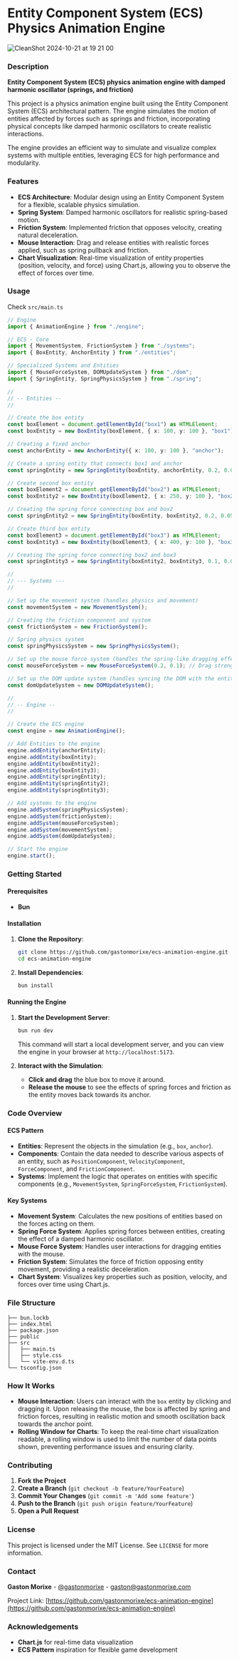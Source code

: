 # Entity Component System (ECS) Physics Animation Engine

![CleanShot 2024-10-21 at 19 21 00](https://github.com/user-attachments/assets/93241f1c-50c1-4c76-bdbe-3b4e958aa734)


### Description

**Entity Component System (ECS) physics animation engine with damped harmonic oscillator (springs, and friction)**

This project is a physics animation engine built using the Entity Component System (ECS) architectural pattern. The engine simulates the motion of entities affected by forces such as springs and friction, incorporating physical concepts like damped harmonic oscillators to create realistic interactions.

The engine provides an efficient way to simulate and visualize complex systems with multiple entities, leveraging ECS for high performance and modularity.

### Features

- **ECS Architecture**: Modular design using an Entity Component System for a flexible, scalable physics simulation.
- **Spring System**: Damped harmonic oscillators for realistic spring-based motion.
- **Friction System**: Implemented friction that opposes velocity, creating natural deceleration.
- **Mouse Interaction**: Drag and release entities with realistic forces applied, such as spring pullback and friction.
- **Chart Visualization**: Real-time visualization of entity properties (position, velocity, and force) using Chart.js, allowing you to observe the effect of forces over time.

### Usage 

Check `src/main.ts` 

```ts
// Engine
import { AnimationEngine } from "./engine";

// ECS - Core
import { MovementSystem, FrictionSystem } from "./systems";
import { BoxEntity, AnchorEntity } from "./entities";

// Specialized Systems and Entities
import { MouseForceSystem, DOMUpdateSystem } from "./dom";
import { SpringEntity, SpringPhysicsSystem } from "./spring";

//
// -- Entities --
//

// Create the box entity
const boxElement = document.getElementById("box1") as HTMLElement;
const boxEntity = new BoxEntity(boxElement, { x: 100, y: 100 }, "box1");

// Creating a fixed anchor
const anchorEntity = new AnchorEntity({ x: 100, y: 100 }, "anchor");

// Create a spring entity that connects box1 and anchor
const springEntity = new SpringEntity(boxEntity, anchorEntity, 0.2, 0.05, 1.0);

// Create second box entity
const boxElement2 = document.getElementById("box2") as HTMLElement;
const boxEntity2 = new BoxEntity(boxElement2, { x: 250, y: 100 }, "box2");

// Creating the spring force connecting box and box2
const springEntity2 = new SpringEntity(boxEntity, boxEntity2, 0.2, 0.05, 2.0);

// Create third box entity
const boxElement3 = document.getElementById("box3") as HTMLElement;
const boxEntity3 = new BoxEntity(boxElement3, { x: 400, y: 100 }, "box3");

// Creating the spring force connecting box2 and box3
const springEntity3 = new SpringEntity(boxEntity2, boxEntity3, 0.1, 0.05, 1.0);

//
// --- Systems ---
//

// Set up the movement system (handles physics and movement)
const movementSystem = new MovementSystem();

// Creating the friction component and system
const frictionSystem = new FrictionSystem();

// Spring physics system
const springPhysicsSystem = new SpringPhysicsSystem();

// Set up the mouse force system (handles the spring-like dragging effect)
const mouseForceSystem = new MouseForceSystem(0.2, 0.1); // Drag strength and damping

// Set up the DOM update system (handles syncing the DOM with the entity position)
const domUpdateSystem = new DOMUpdateSystem();

//
// -- Engine --
//

// Create the ECS engine
const engine = new AnimationEngine();

// Add Entities to the engine
engine.addEntity(anchorEntity);
engine.addEntity(boxEntity);
engine.addEntity(boxEntity2);
engine.addEntity(boxEntity3);
engine.addEntity(springEntity);
engine.addEntity(springEntity2);
engine.addEntity(springEntity3);

// Add systems to the engine
engine.addSystem(springPhysicsSystem);
engine.addSystem(frictionSystem);
engine.addSystem(mouseForceSystem);
engine.addSystem(movementSystem);
engine.addSystem(domUpdateSystem);

// Start the engine
engine.start();
```

### Getting Started

#### Prerequisites

- **Bun**

#### Installation

1. **Clone the Repository**:
   ```sh
   git clone https://github.com/gastonmorixe/ecs-animation-engine.git
   cd ecs-animation-engine
   ```

2. **Install Dependencies**:
   ```sh
   bun install
   ```

#### Running the Engine

1. **Start the Development Server**:
   ```sh
   bun run dev
   ```
   This command will start a local development server, and you can view the engine in your browser at `http://localhost:5173`.

2. **Interact with the Simulation**:
   - **Click and drag** the blue box to move it around.
   - **Release the mouse** to see the effects of spring forces and friction as the entity moves back towards its anchor.

### Code Overview

#### ECS Pattern
- **Entities**: Represent the objects in the simulation (e.g., `box`, `anchor`).
- **Components**: Contain the data needed to describe various aspects of an entity, such as `PositionComponent`, `VelocityComponent`, `ForceComponent`, and `FrictionComponent`.
- **Systems**: Implement the logic that operates on entities with specific components (e.g., `MovementSystem`, `SpringForceSystem`, `FrictionSystem`).

#### Key Systems
- **Movement System**: Calculates the new positions of entities based on the forces acting on them.
- **Spring Force System**: Applies spring forces between entities, creating the effect of a damped harmonic oscillator.
- **Mouse Force System**: Handles user interactions for dragging entities with the mouse.
- **Friction System**: Simulates the force of friction opposing entity movement, providing a realistic deceleration.
- **Chart System**: Visualizes key properties such as position, velocity, and forces over time using Chart.js.

### File Structure

```
├── bun.lockb
├── index.html
├── package.json
├── public
├── src
│   ├── main.ts
│   ├── style.css
│   └── vite-env.d.ts
└── tsconfig.json
```

### How It Works
- **Mouse Interaction**: Users can interact with the `box` entity by clicking and dragging it. Upon releasing the mouse, the box is affected by spring and friction forces, resulting in realistic motion and smooth oscillation back towards the anchor point.
- **Rolling Window for Charts**: To keep the real-time chart visualization readable, a rolling window is used to limit the number of data points shown, preventing performance issues and ensuring clarity.

### Contributing

1. **Fork the Project**
2. **Create a Branch** (`git checkout -b feature/YourFeature`)
3. **Commit Your Changes** (`git commit -m 'Add some feature'`)
4. **Push to the Branch** (`git push origin feature/YourFeature`)
5. **Open a Pull Request**

### License

This project is licensed under the MIT License. See `LICENSE` for more information.

### Contact

**Gaston Morixe** - [@gastonmorixe](https://x.com/gastonmorixe) - gaston@gastonmorixe.com

Project Link: [https://github.com/gastonmorixe/ecs-animation-engine](https://github.com/gastonmorixe/ecs-animation-engine)

### Acknowledgements
- **Chart.js** for real-time data visualization
- **ECS Pattern** inspiration for flexible game development

